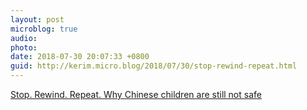 ```yaml
---
layout: post
microblog: true
audio: 
photo: 
date: 2018-07-30 20:07:33 +0800
guid: http://kerim.micro.blog/2018/07/30/stop-rewind-repeat.html
---
```

[Stop. Rewind. Repeat. Why Chinese children are still not safe](https://www.amnesty.org/en/latest/news/2018/07/why-chinese-children-are-still-not-safe/)
